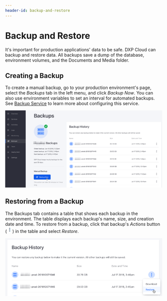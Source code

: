 ```yaml
---
header-id: backup-and-restore
---
```


# Backup and Restore

It's important for production applications' data to be safe. DXP Cloud can 
backup and restore data. All backups save a dump of the database, environment 
volumes, and the Documents and Media folder. 

## Creating a Backup

To create a manual backup, go to your production environment's page, select the 
*Backups* tab in the left menu, and click *Backup Now*. You can also use 
environment variables to set an interval for automated backups. See 
[Backup Service](https://help.liferay.com/hc/en-us/articles/360027968772) 
to learn more about configuring this service. 

![Figure 1: You can create backups in DXP Cloud.](../../images/backups.png)

## Restoring from a Backup

The Backups tab contains a table that shows each backup in the environment. The 
table displays each backup's name, size, and creation date and time. To restore 
from a backup, click that backup's *Actions* button 
(![Actions](../../images/icon-actions.png)) 
in the table and select *Restore*. 

![Figure 2: You can restore from a backup in DXP Cloud.](../../images/backup-restore.png)
